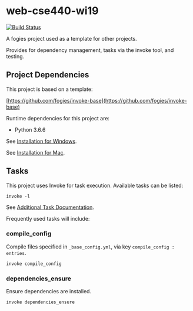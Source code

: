 # web-cse440-wi19

[![Build Status](https://travis-ci.org/uwcse440/web-cse440-wi19.svg?branch=master)](https://travis-ci.org/uwcse440/web-cse440-wi19)

A fogies project used as a template for other projects.

Provides for dependency management, tasks via the invoke tool, and testing.

## Project Dependencies

This project is based on a template:

[https://github.com/fogies/invoke-base](https://github.com/fogies/invoke-base)

Runtime dependencies for this project are:
- Python 3.6.6

See [Installation for Windows](https://github.com/uwcse440/web-cse440-wi19/blob/master/readme/install_windows.md).

See [Installation for Mac](https://github.com/uwcse440/web-cse440-wi19/blob/master/readme/install_mac.md).

## Tasks

This project uses Invoke for task execution. Available tasks can be listed:

`invoke -l`

See [Additional Task Documentation](https://github.com/uwcse440/web-cse440-wi19/blob/master/readme/invoke.md).

Frequently used tasks will include:

### compile_config

Compile files specified in `_base_config.yml`, via key `compile_config : entries`.

`invoke compile_config` 

### dependencies_ensure

Ensure dependencies are installed.

`invoke dependencies_ensure` 

